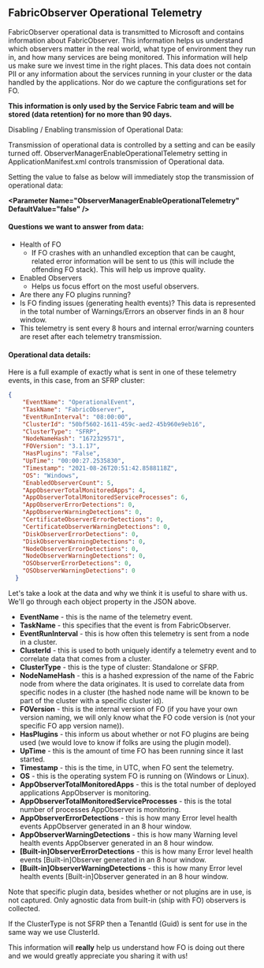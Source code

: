## FabricObserver Operational Telemetry

FabricObserver operational data is transmitted to Microsoft and contains information about FabricObserver.  This information helps us understand which observers matter in the real world, what type of environment they run in, and how many services are being monitored. This information will help us make sure we invest time in the right places. This data does not contain PII or any information about the services running in your cluster or the data handled by the applications. Nor do we capture the configurations set for FO. 

**This information is only used by the Service Fabric team and will be stored (data retention) for no more than 90 days.** 

Disabling / Enabling transmission of Operational Data: 

Transmission of operational data is controlled by a setting and can be easily turned off. ObserverManagerEnableOperationalTelemetry setting in ApplicationManifest.xml controls transmission of Operational data. 

Setting the value to false as below will immediately stop the transmission of operational data: 

**\<Parameter Name="ObserverManagerEnableOperationalTelemetry" DefaultValue="false" />** 

#### Questions we want to answer from data: 

-	Health of FO 
       -	If FO crashes with an unhandled exception that can be caught, related error information will be sent to us (this will include the offending FO stack). This will help us improve quality. 
-	Enabled Observers 
    -	Helps us focus effort on the most useful observers.
-	Are there any FO plugins running?
-	Is FO finding issues (generating health events)? This data is represented in the total number of Warnings/Errors an observer finds in an 8 hour window.
-	This telemetry is sent every 8 hours and internal error/warning counters are reset after each telemetry transmission.

#### Operational data details: 

Here is a full example of exactly what is sent in one of these telemetry events, in this case, from an SFRP cluster: 

```JSON
{
    "EventName": "OperationalEvent",
    "TaskName": "FabricObserver",
    "EventRunInterval": "08:00:00",
    "ClusterId": "50bf5602-1611-459c-aed2-45b960e9eb16",
    "ClusterType": "SFRP",
    "NodeNameHash": "1672329571",
    "FOVersion": "3.1.17",
    "HasPlugins": "False",
    "UpTime": "00:00:27.2535830",
    "Timestamp": "2021-08-26T20:51:42.8588118Z",
    "OS": "Windows",
    "EnabledObserverCount": 5,
    "AppObserverTotalMonitoredApps": 4,
    "AppObserverTotalMonitoredServiceProcesses": 6,
    "AppObserverErrorDetections": 0,
    "AppObserverWarningDetections": 0,
    "CertificateObserverErrorDetections": 0,
    "CertificateObserverWarningDetections": 0,
    "DiskObserverErrorDetections": 0,
    "DiskObserverWarningDetections": 0,
    "NodeObserverErrorDetections": 0,
    "NodeObserverWarningDetections": 0,
    "OSObserverErrorDetections": 0,
    "OSObserverWarningDetections": 0
  }
```

Let's take a look at the data and why we think it is useful to share with us. We'll go through each object property in the JSON above.
-	**EventName** - this is the name of the telemetry event.
-	**TaskName** - this specifies that the event is from FabricObserver.
-	**EventRunInterval** - this is how often this telemetry is sent from a node in a cluster.
-	**ClusterId** - this is used to both uniquely identify a telemetry event and to correlate data that comes from a cluster.
-	**ClusterType** - this is the type of cluster: Standalone or SFRP.
-	**NodeNameHash** - this is a hashed expression of the name of the Fabric node from where the data originates. It is used to correlate data from specific nodes in a cluster (the hashed node name will be known to be part of the cluster with a specific cluster id).
-	**FOVersion** - this is the internal version of FO (if you have your own version naming, we will only know what the FO code version is (not your specific FO app version name)).
-	**HasPlugins** - this inform us about whether or not FO plugins are being used (we would love to know if folks are using the plugin model).
-	**UpTime** - this is the amount of time FO has been running since it last started.
-	**Timestamp** - this is the time, in UTC, when FO sent the telemetry.
-	**OS** - this is the operating system FO is running on (Windows or Linux).
-	**AppObserverTotalMonitoredApps** - this is the total number of deployed applications AppObserver is monitoring.
-	**AppObserverTotalMonitoredServiceProcesses** - this is the total number of processes AppObserver is monitoring.
-	**AppObserverErrorDetections** - this is how many Error level health events AppObserver generated in an 8 hour window.
-	**AppObserverWarningDetections** - this is how many Warning level health events AppObserver generated in an 8 hour window.
-	**[Built-in]ObserverErrorDetections** - this is how many Error level health events [Built-in]Observer generated in an 8 hour window.
-	**[Built-in]ObserverWarningDetections** - this is how many Error level health events [Built-in]Observer generated in an 8 hour window. 


Note that specific plugin data, besides whether or not plugins are in use, is not captured. Only agnostic data from built-in (ship with FO) observers is collected. 

If the ClusterType is not SFRP then a TenantId (Guid) is sent for use in the same way we use ClusterId. 

This information will **really** help us understand how FO is doing out there and we would greatly appreciate you sharing it with us!



